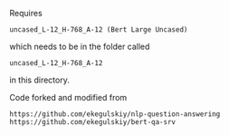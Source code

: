 Requires

    uncased_L-12_H-768_A-12 (Bert Large Uncased)

which needs to be in the folder called

    uncased_L-12_H-768_A-12

in this directory.

Code forked and modified from

    https://github.com/ekegulskiy/nlp-question-answering
    https://github.com/ekegulskiy/bert-qa-srv